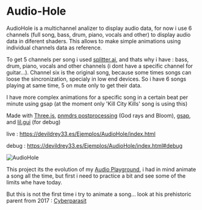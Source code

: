 # Audio-Hole

AudioHole is a multichannel analizer to display audio data, for now i use 6 channels (full song, bass, drum, piano, vocals and other) to display audio data in diferent shaders.
This allows to make simple animations using individual channels data as reference.

To get 5 channels per song i used [splitter.ai](https://splitter.ai), and thats why i have : bass, drum, piano, vocals and other channels (i dont have a specific channel for guitar...). Channel six is the original song, because some times songs can loose the sincronization, specialy in low end devices. So i have 6 songs playing at same time, 5 on mute only to get their data. 

I have more complex animations for a specific song in a certain beat per minute using gsap (at the moment only 'Kill City Kills' song is using this)

Made with [Three.js](https://threejs.org/), [pnmdrs postprocessing](https://github.com/pmndrs/postprocessing) (God rays and Bloom), [gsap](https://greensock.com/gsap/), and [lil.gui](https://www.npmjs.com/package/lil-gui) (for debug)

live  : https://devildrey33.es/Ejemplos/AudioHole/index.html

debug : https://devildrey33.es/Ejemplos/AudioHole/index.html#debug

![AudioHole](https://github.com/devildrey33/Audio-Hole/assets/15678544/d70af7bc-2c9b-47d1-8bf8-da0212f3175b)

This project its the evolution of my [Audio Playground](https://github.com/devildrey33/Audio-PlayGround), i had in mind animate a song all the time, but first i need to practice a bit and see some of the limits whe have today.

But this is not the first time i try to animate a song... look at his prehistoric parent from 2017 : [Cyberparasit](https://devildrey33.es/Lab/Ejemplos/CyberParasit/CyberParasit.html)

